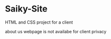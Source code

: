 # Saiky-Site
HTML and CSS project for a client

about us webpage is not availabe for client privacy
